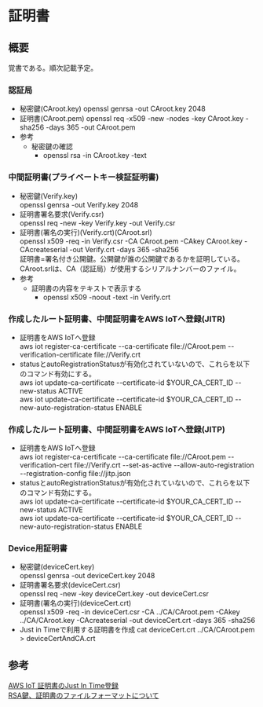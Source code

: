 # 証明書

## 概要
覚書である。順次記載予定。

### 認証局
- 秘密鍵(CAroot.key)
openssl genrsa -out CAroot.key 2048
- 証明書(CAroot.pem)
openssl req -x509 -new -nodes -key CAroot.key -sha256 -days 365 -out CAroot.pem
- 参考
  - 秘密鍵の確認
    - openssl rsa -in CAroot.key -text  

### 中間証明書(プライベートキー検証証明書)
- 秘密鍵(Verify.key)  
openssl genrsa -out Verify.key 2048  
- 証明書署名要求(Verify.csr)  
openssl req -new -key Verify.key -out Verify.csr  
- 証明書(署名の実行)(Verify.crt)(CAroot.srl)  
openssl x509 -req -in Verify.csr -CA CAroot.pem -CAkey CAroot.key -CAcreateserial -out Verify.crt -days 365 -sha256  
証明書=署名付き公開鍵。公開鍵が誰の公開鍵であるかを証明している。  
CAroot.srlは、CA（認証局）が使用するシリアルナンバーのファイル。  
- 参考
  - 証明書の内容をテキストで表示する
    - openssl x509 -noout -text -in Verify.crt  

### 作成したルート証明書、中間証明書をAWS IoTへ登録(JITR)
- 証明書をAWS IoTへ登録  
aws iot register-ca-certificate --ca-certificate file://CAroot.pem --verification-certificate file://Verify.crt  
- statusとautoRegistrationStatusが有効化されていないので、これらを以下のコマンド有効にする。  
aws iot update-ca-certificate --certificate-id $YOUR_CA_CERT_ID --new-status ACTIVE  
aws iot update-ca-certificate --certificate-id $YOUR_CA_CERT_ID --new-auto-registration-status ENABLE  

### 作成したルート証明書、中間証明書をAWS IoTへ登録(JITP)
- 証明書をAWS IoTへ登録  
aws iot register-ca-certificate --ca-certificate file://CAroot.pem --verification-cert file://Verify.crt --set-as-active --allow-auto-registration --registration-config file://jitp.json
- statusとautoRegistrationStatusが有効化されていないので、これらを以下のコマンド有効にする。  
aws iot update-ca-certificate --certificate-id $YOUR_CA_CERT_ID --new-status ACTIVE  
aws iot update-ca-certificate --certificate-id $YOUR_CA_CERT_ID --new-auto-registration-status ENABLE  


### Device用証明書
- 秘密鍵(deviceCert.key)  
openssl genrsa -out deviceCert.key 2048  
- 証明書署名要求(deviceCert.csr)  
openssl req -new -key deviceCert.key -out deviceCert.csr  
- 証明書(署名の実行)(deviceCert.crt)  
openssl x509 -req -in deviceCert.csr -CA ../CA/CAroot.pem -CAkey ../CA/CAroot.key -CAcreateserial -out deviceCert.crt -days 365 -sha256  
- Just in Timeで利用する証明書を作成
cat deviceCert.crt ../CA/CAroot.pem > deviceCertAndCA.crt


## 参考
[AWS IoT 証明書のJust In Time登録](https://qiita.com/TakashiKOYANAGAWA/items/b3b679e2a7d56f144a8e)  
[RSA鍵、証明書のファイルフォーマットについて](https://qiita.com/kunichiko/items/12cbccaadcbf41c72735)
